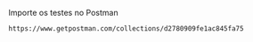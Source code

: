

Importe os testes no Postman

~~~Postman
https://www.getpostman.com/collections/d2780909fe1ac845fa75
~~~